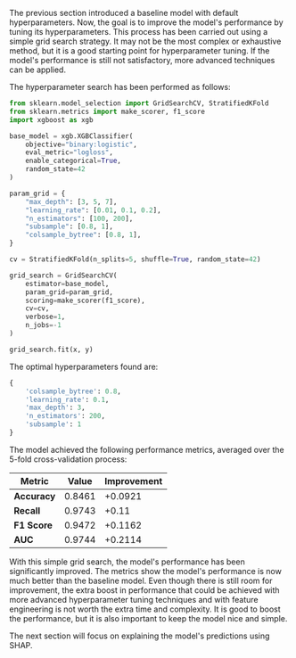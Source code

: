 
The previous section introduced a baseline model with default hyperparameters. Now, 
the goal is to improve the model's performance by tuning its hyperparameters. This 
process has been carried out using a simple grid search strategy. It may not be the 
most complex or exhaustive method, but it is a good starting point for hyperparameter
tuning. If the model's performance is still not satisfactory, more advanced techniques
can be applied. 

The hyperparameter search has been performed as follows: 
```python 
from sklearn.model_selection import GridSearchCV, StratifiedKFold
from sklearn.metrics import make_scorer, f1_score
import xgboost as xgb

base_model = xgb.XGBClassifier(
    objective="binary:logistic",
    eval_metric="logloss",
    enable_categorical=True,
    random_state=42
)

param_grid = {
    "max_depth": [3, 5, 7],
    "learning_rate": [0.01, 0.1, 0.2],
    "n_estimators": [100, 200],
    "subsample": [0.8, 1],
    "colsample_bytree": [0.8, 1],
}

cv = StratifiedKFold(n_splits=5, shuffle=True, random_state=42)

grid_search = GridSearchCV(
    estimator=base_model,
    param_grid=param_grid,
    scoring=make_scorer(f1_score),
    cv=cv,
    verbose=1,
    n_jobs=-1
)

grid_search.fit(x, y)
```
The optimal hyperparameters found are: 
```python
{
    'colsample_bytree': 0.8,
    'learning_rate': 0.1, 
    'max_depth': 3,
    'n_estimators': 200, 
    'subsample': 1
}
``` 

The model achieved the following performance metrics, averaged over the 5-fold 
cross-validation process: 

| Metric       | Value  |Improvement|
|--------------|--------|-----------|
| **Accuracy** | 0.8461 |+0.0921|
| **Recall**   | 0.9743 |+0.11|
| **F1 Score** | 0.9472 |+0.1162|
| **AUC**      | 0.9744 |+0.2114|


With this simple grid search, the model's performance has been significantly 
improved. The metrics show the model's performance is now much better than the 
baseline model. Even though there is still room for improvement, the extra boost in 
performance that could be achieved with more advanced hyperparameter tuning techniques 
and with feature engineering is not worth the extra time and complexity. It is good 
to boost the performance, but it is also important to keep the model nice and simple. 

The next section will focus on explaining the model's predictions using SHAP. 
















